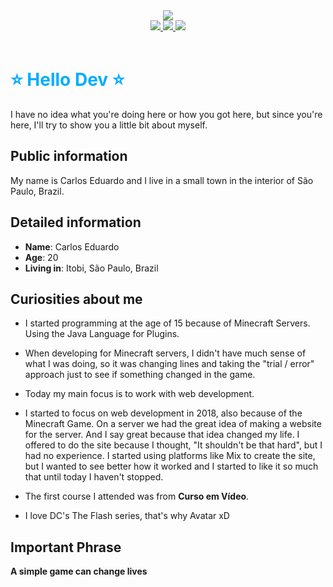 <div align='center'>
    <img src="https://avatars.githubusercontent.com/u/72578529?v=4">
</div>
<div align='center'>
    <a target='_blank' href="https://twitter.com/ucarlos1001">
        <img src="https://img.shields.io/badge/Twitter-1DA1F2?style=for-the-badge&logo=twitter&logoColor=white">
    </a>
    <a target='_blank' href="https://instagram.com/ucarlos1001">
        <img src="https://img.shields.io/badge/Instagram-E4405F?style=for-the-badge&logo=instagram&logoColor=white">
    </a>
    <a target='_blank' href="https://linkedin.com/in/ucarlos1001">
        <img src="https://img.shields.io/badge/LinkedIn-0077B5?style=for-the-badge&logo=linkedin&logoColor=white">
    </a>
</div>

<br>

<h1 style='color: #03adfc; font-weight: bold;'>⭐ Hello Dev ⭐</h1>

I have no idea what you're doing here or how you got here, but since you're here, I'll try to show you a little bit about myself.

## Public information

My name is Carlos Eduardo and I live in a small town in the interior of São Paulo, Brazil.

## Detailed information

* **Name**: Carlos Eduardo
* **Age**: 20
* **Living in**: Itobi, São Paulo, Brazil

## Curiosities about me

* I started programming at the age of 15 because of Minecraft Servers. Using the Java Language for Plugins.

* When developing for Minecraft servers, I didn't have much sense of what I was doing, so it was changing lines and taking the "trial / error" approach just to see if something changed in the game.

* Today my main focus is to work with web development. 

* I started to focus on web development in 2018, also because of the Minecraft Game. On a server we had the great idea of ​​making a website for the server. And I say great because that idea changed my life. I offered to do the site because I thought, "It shouldn't be that hard", but I had no experience. I started using platforms like Mix to create the site, but I wanted to see better how it worked and I started to like it so much that until today I haven't stopped.

* The first course I attended was from **Curso em Vídeo**.

* I love DC's The Flash series, that's why Avatar xD

## Important Phrase
**A simple game can change lives**
